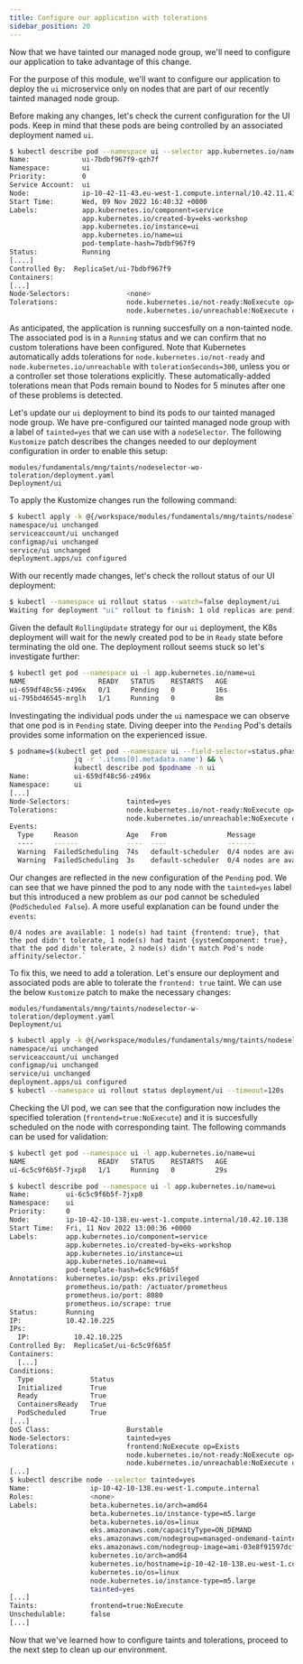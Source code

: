 ```yaml
---
title: Configure our application with tolerations
sidebar_position: 20
---
```


Now that we have tainted our managed node group, we'll need to configure our application to take advantage of this change.  

For the purpose of this module, we'll want to configure our application to deploy the `ui` microservice only on nodes that are part of our recently tainted managed node group. 

Before making any changes, let's check the current configuration for the UI pods. Keep in mind that these pods are being controlled by an associated deployment named `ui`.

```bash
$ kubectl describe pod --namespace ui --selector app.kubernetes.io/name=ui
Name:             ui-7bdbf967f9-qzh7f
Namespace:        ui
Priority:         0
Service Account:  ui
Node:             ip-10-42-11-43.eu-west-1.compute.internal/10.42.11.43
Start Time:       Wed, 09 Nov 2022 16:40:32 +0000
Labels:           app.kubernetes.io/component=service
                  app.kubernetes.io/created-by=eks-workshop
                  app.kubernetes.io/instance=ui
                  app.kubernetes.io/name=ui
                  pod-template-hash=7bdbf967f9
Status:           Running
[....]
Controlled By:  ReplicaSet/ui-7bdbf967f9
Containers:
[...]
Node-Selectors:              <none>
Tolerations:                 node.kubernetes.io/not-ready:NoExecute op=Exists for 300s
                             node.kubernetes.io/unreachable:NoExecute op=Exists for 300s
```

As anticipated, the application is running succesfully on a non-tainted node. The associated pod is in a `Running` status and we can confirm that no custom tolerations have been configured. Note that Kubernetes automatically adds tolerations for `node.kubernetes.io/not-ready` and `node.kubernetes.io/unreachable` with `tolerationSeconds=300`, unless you or a controller set those tolerations explicitly. These automatically-added tolerations mean that Pods remain bound to Nodes for 5 minutes after one of these problems is detected.

Let's update our `ui` deployment to bind its pods to our tainted managed node group. We have pre-configured our tainted managed node group with a label of `tainted=yes` that we can use with a `nodeSelector`. The following `Kustomize` patch describes the changes needed to our deployment configuration in order to enable this setup: 

```kustomization
modules/fundamentals/mng/taints/nodeselector-wo-toleration/deployment.yaml
Deployment/ui
```

To apply the Kustomize changes run the following command: 

```bash
$ kubectl apply -k @{/workspace/modules/fundamentals/mng/taints/nodeselector-wo-toleration/}
namespace/ui unchanged
serviceaccount/ui unchanged
configmap/ui unchanged
service/ui unchanged
deployment.apps/ui configured
```

With our recently made changes, let's check the rollout status of our UI deployment:

```bash
$ kubectl --namespace ui rollout status --watch=false deployment/ui
Waiting for deployment "ui" rollout to finish: 1 old replicas are pending termination...
```

Given the default `RollingUpdate` strategy for our `ui` deployment, the K8s deployment will wait for the newly created pod to be in `Ready` state before terminating the old one. The deployment rollout seems stuck so let's investigate further: 

```bash
$ kubectl get pod --namespace ui -l app.kubernetes.io/name=ui
NAME                  READY   STATUS    RESTARTS   AGE
ui-659df48c56-z496x   0/1     Pending   0          16s
ui-795bd46545-mrglh   1/1     Running   0          8m
```

Investingating the individual pods under the `ui` namespace we can observe that one pod is in `Pending` state. Diving deeper into the `Pending` Pod's details provides some information on the experienced issue.  

```bash
$ podname=$(kubectl get pod --namespace ui --field-selector=status.phase=Pending -o json | \
                jq -r '.items[0].metadata.name') && \
                kubectl describe pod $podname -n ui
Name:           ui-659df48c56-z496x
Namespace:      ui
[...]
Node-Selectors:              tainted=yes
Tolerations:                 node.kubernetes.io/not-ready:NoExecute op=Exists for 300s
                             node.kubernetes.io/unreachable:NoExecute op=Exists for 300s
Events:
  Type     Reason            Age   From               Message
  ----     ------            ----  ----               -------
  Warning  FailedScheduling  74s   default-scheduler  0/4 nodes are available: 1 node(s) had taint {frontend: true}, that the pod didn't tolerate, 1 node(s) had taint {systemComponent: true}, that the pod didn't tolerate, 2 node(s) didn't match Pod's node affinity/selector.
  Warning  FailedScheduling  3s    default-scheduler  0/4 nodes are available: 1 node(s) had taint {frontend: true}, that the pod didn't tolerate, 1 node(s) had taint {systemComponent: true}, that the pod didn't tolerate, 2 node(s) didn't match Pod's node affinity/selector.
```

Our changes are reflected in the new configuration of the `Pending` pod. We can see that we have pinned the pod to any node with the `tainted=yes` label but this introduced a new problem as our pod cannot be scheduled (`PodScheduled False`). A more useful explanation can be found under the `events`:
```
0/4 nodes are available: 1 node(s) had taint {frontend: true}, that the pod didn't tolerate, 1 node(s) had taint {systemComponent: true}, that the pod didn't tolerate, 2 node(s) didn't match Pod's node affinity/selector.` 
```

To fix this, we need to add a toleration. Let's ensure our deployment and associated pods are able to tolerate the `frontend: true` taint. We can use the below `Kustomize` patch to make the necessary changes:
 
```kustomization
modules/fundamentals/mng/taints/nodeselector-w-toleration/deployment.yaml
Deployment/ui
```

```bash
$ kubectl apply -k @{/workspace/modules/fundamentals/mng/taints/nodeselector-w-toleration/}
namespace/ui unchanged
serviceaccount/ui unchanged
configmap/ui unchanged
service/ui unchanged
deployment.apps/ui configured
$ kubectl --namespace ui rollout status deployment/ui --timeout=120s
```

Checking the UI pod, we can see that the configuration now includes the specified toleration (`frontend=true:NoExecute`) and it is succesfully scheduled on the node with corresponding taint. The following commands can be used for validation:  

```bash
$ kubectl get pod --namespace ui -l app.kubernetes.io/name=ui
NAME                  READY   STATUS    RESTARTS   AGE
ui-6c5c9f6b5f-7jxp8   1/1     Running   0          29s

$ kubectl describe pod --namespace ui -l app.kubernetes.io/name=ui
Name:         ui-6c5c9f6b5f-7jxp8
Namespace:    ui
Priority:     0
Node:         ip-10-42-10-138.eu-west-1.compute.internal/10.42.10.138
Start Time:   Fri, 11 Nov 2022 13:00:36 +0000
Labels:       app.kubernetes.io/component=service
              app.kubernetes.io/created-by=eks-workshop
              app.kubernetes.io/instance=ui
              app.kubernetes.io/name=ui
              pod-template-hash=6c5c9f6b5f
Annotations:  kubernetes.io/psp: eks.privileged
              prometheus.io/path: /actuator/prometheus
              prometheus.io/port: 8080
              prometheus.io/scrape: true
Status:       Running
IP:           10.42.10.225
IPs:
  IP:           10.42.10.225
Controlled By:  ReplicaSet/ui-6c5c9f6b5f
Containers:
  [...]
Conditions:
  Type              Status
  Initialized       True
  Ready             True
  ContainersReady   True
  PodScheduled      True
[...]
QoS Class:                   Burstable
Node-Selectors:              tainted=yes
Tolerations:                 frontend:NoExecute op=Exists
                             node.kubernetes.io/not-ready:NoExecute op=Exists for 300s
                             node.kubernetes.io/unreachable:NoExecute op=Exists for 300s
[...]
$ kubectl describe node --selector tainted=yes
Name:               ip-10-42-10-138.eu-west-1.compute.internal
Roles:              <none>
Labels:             beta.kubernetes.io/arch=amd64
                    beta.kubernetes.io/instance-type=m5.large
                    beta.kubernetes.io/os=linux
                    eks.amazonaws.com/capacityType=ON_DEMAND
                    eks.amazonaws.com/nodegroup=managed-ondemand-tainted-2022111013323682780000001d
                    eks.amazonaws.com/nodegroup-image=ami-03e8f91597dcf297b
                    kubernetes.io/arch=amd64
                    kubernetes.io/hostname=ip-10-42-10-138.eu-west-1.compute.internal
                    kubernetes.io/os=linux
                    node.kubernetes.io/instance-type=m5.large
                    tainted=yes
[...]
Taints:             frontend=true:NoExecute
Unschedulable:      false
[...]
```

Now that we've learned how to configure taints and tolerations, proceed to the next step to clean up our environment.

